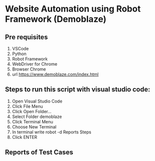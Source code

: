 # Website Automation using Robot Framework (Demoblaze)

## Pre requisites 
1. VSCode 
2. Python
3. Robot Framework
4. WebDriver for Chrome
5. Browser Chrome
6. url https://www.demoblaze.com/index.html

## Steps to run this script with visual studio code:
1. Open Visual Studio Code
2. Click File Menu
3. Click Open Folder...
4. Select Folder demoblaze
5. Click Terminal Menu
6. Choose New Terminal
7. In terminal write robot -d Reports Steps
8. Click ENTER

## Reports of Test Cases

